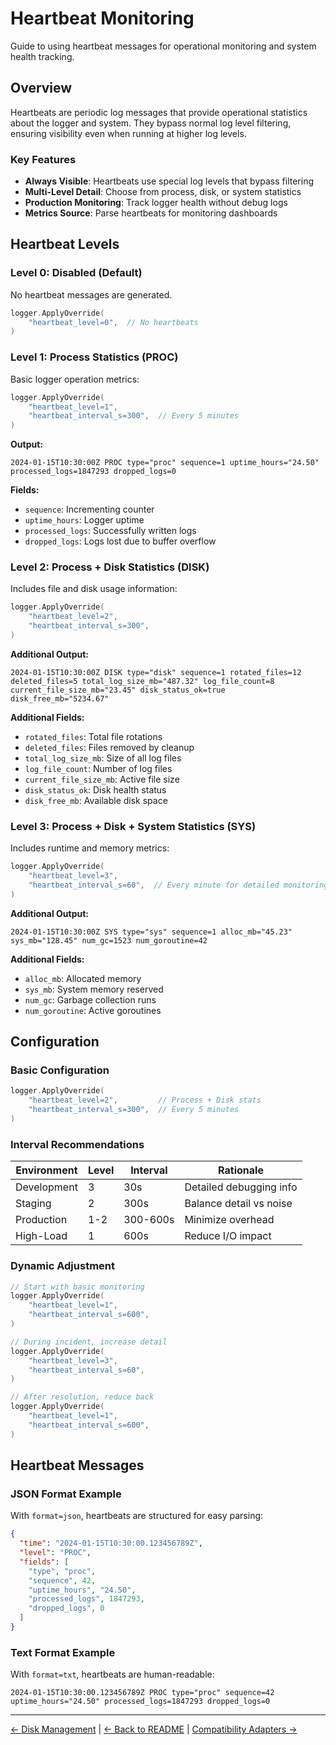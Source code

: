 # Heartbeat Monitoring

Guide to using heartbeat messages for operational monitoring and system health tracking.

## Overview

Heartbeats are periodic log messages that provide operational statistics about the logger and system. They bypass normal log level filtering, ensuring visibility even when running at higher log levels.

### Key Features

- **Always Visible**: Heartbeats use special log levels that bypass filtering
- **Multi-Level Detail**: Choose from process, disk, or system statistics
- **Production Monitoring**: Track logger health without debug logs
- **Metrics Source**: Parse heartbeats for monitoring dashboards

## Heartbeat Levels

### Level 0: Disabled (Default)

No heartbeat messages are generated.

```go
logger.ApplyOverride(
    "heartbeat_level=0",  // No heartbeats
)
```

### Level 1: Process Statistics (PROC)

Basic logger operation metrics:

```go
logger.ApplyOverride(
    "heartbeat_level=1",
    "heartbeat_interval_s=300",  // Every 5 minutes
)
```

**Output:**
```
2024-01-15T10:30:00Z PROC type="proc" sequence=1 uptime_hours="24.50" processed_logs=1847293 dropped_logs=0
```

**Fields:**
- `sequence`: Incrementing counter
- `uptime_hours`: Logger uptime
- `processed_logs`: Successfully written logs
- `dropped_logs`: Logs lost due to buffer overflow

### Level 2: Process + Disk Statistics (DISK)

Includes file and disk usage information:

```go
logger.ApplyOverride(
    "heartbeat_level=2",
    "heartbeat_interval_s=300",
)
```

**Additional Output:**
```
2024-01-15T10:30:00Z DISK type="disk" sequence=1 rotated_files=12 deleted_files=5 total_log_size_mb="487.32" log_file_count=8 current_file_size_mb="23.45" disk_status_ok=true disk_free_mb="5234.67"
```

**Additional Fields:**
- `rotated_files`: Total file rotations
- `deleted_files`: Files removed by cleanup
- `total_log_size_mb`: Size of all log files
- `log_file_count`: Number of log files
- `current_file_size_mb`: Active file size
- `disk_status_ok`: Disk health status
- `disk_free_mb`: Available disk space

### Level 3: Process + Disk + System Statistics (SYS)

Includes runtime and memory metrics:

```go
logger.ApplyOverride(
    "heartbeat_level=3",
    "heartbeat_interval_s=60",  // Every minute for detailed monitoring
)
```

**Additional Output:**
```
2024-01-15T10:30:00Z SYS type="sys" sequence=1 alloc_mb="45.23" sys_mb="128.45" num_gc=1523 num_goroutine=42
```

**Additional Fields:**
- `alloc_mb`: Allocated memory
- `sys_mb`: System memory reserved
- `num_gc`: Garbage collection runs
- `num_goroutine`: Active goroutines

## Configuration

### Basic Configuration

```go
logger.ApplyOverride(
    "heartbeat_level=2",         // Process + Disk stats
    "heartbeat_interval_s=300",  // Every 5 minutes
)
```

### Interval Recommendations

| Environment | Level | Interval | Rationale |
|-------------|-------|----------|-----------|
| Development | 3 | 30s | Detailed debugging info |
| Staging | 2 | 300s | Balance detail vs noise |
| Production | 1-2 | 300-600s | Minimize overhead |
| High-Load | 1 | 600s | Reduce I/O impact |

### Dynamic Adjustment

```go
// Start with basic monitoring
logger.ApplyOverride(
    "heartbeat_level=1",
    "heartbeat_interval_s=600",
)

// During incident, increase detail
logger.ApplyOverride(
    "heartbeat_level=3",
    "heartbeat_interval_s=60",
)

// After resolution, reduce back
logger.ApplyOverride(
    "heartbeat_level=1",
    "heartbeat_interval_s=600",
)
```

## Heartbeat Messages

### JSON Format Example

With `format=json`, heartbeats are structured for easy parsing:

```json
{
  "time": "2024-01-15T10:30:00.123456789Z",
  "level": "PROC",
  "fields": [
    "type", "proc",
    "sequence", 42,
    "uptime_hours", "24.50",
    "processed_logs", 1847293,
    "dropped_logs", 0
  ]
}
```

### Text Format Example

With `format=txt`, heartbeats are human-readable:

```
2024-01-15T10:30:00.123456789Z PROC type="proc" sequence=42 uptime_hours="24.50" processed_logs=1847293 dropped_logs=0
```

---

[← Disk Management](disk-management.md) | [← Back to README](../README.md) | [Compatibility Adapters →](compatibility-adapters.md)